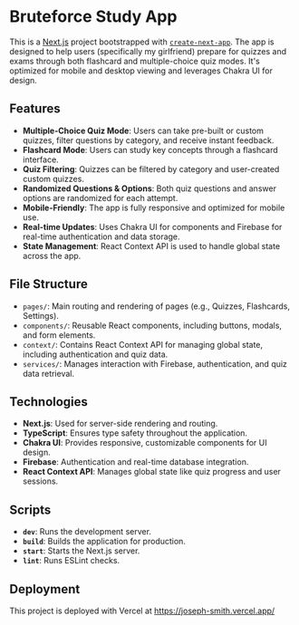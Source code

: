 
# Bruteforce Study App

This is a [Next.js](https://nextjs.org/) project bootstrapped with [`create-next-app`](https://github.com/vercel/next.js/tree/canary/packages/create-next-app). The app is designed to help users (specifically my girlfriend) prepare for quizzes and exams through both flashcard and multiple-choice quiz modes. It's optimized for mobile and desktop viewing and leverages  Chakra UI for design.

## Features

- **Multiple-Choice Quiz Mode**: Users can take pre-built or custom quizzes, filter questions by category, and receive instant feedback.
- **Flashcard Mode**: Users can study key concepts through a flashcard interface.
- **Quiz Filtering**: Quizzes can be filtered by category and user-created custom quizzes.
- **Randomized Questions & Options**: Both quiz questions and answer options are randomized for each attempt.
- **Mobile-Friendly**: The app is fully responsive and optimized for mobile use.
- **Real-time Updates**: Uses Chakra UI for components and Firebase for real-time authentication and data storage.
- **State Management**: React Context API is used to handle global state across the app.


## File Structure

- `pages/`: Main routing and rendering of pages (e.g., Quizzes, Flashcards, Settings).
- `components/`: Reusable React components, including buttons, modals, and form elements.
- `context/`: Contains React Context API for managing global state, including authentication and quiz data.
- `services/`: Manages interaction with Firebase, authentication, and quiz data retrieval.

## Technologies

- **Next.js**: Used for server-side rendering and routing.
- **TypeScript**: Ensures type safety throughout the application.
- **Chakra UI**: Provides responsive, customizable components for UI design.
- **Firebase**: Authentication and real-time database integration.
- **React Context API**: Manages global state like quiz progress and user sessions.

## Scripts

- **`dev`**: Runs the development server.
- **`build`**: Builds the application for production.
- **`start`**: Starts the Next.js server.
- **`lint`**: Runs ESLint checks.

## Deployment

This project is deployed with Vercel at https://joseph-smith.vercel.app/
